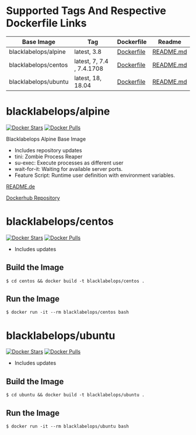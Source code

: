 # Supported Tags And Respective Dockerfile Links

| Base Image   | Tag          | Dockerfile | Readme |
|--------------|--------------|------------|--------|
| blacklabelops/alpine | latest, 3.8 | [Dockerfile](alpine/Dockerfile) | [README.md](alpine/README.md) |
| blacklabelops/centos | latest, 7, 7.4 , 7.4.1708 | [Dockerfile](centos/Dockerfile) | [README.md](README.md) |
| blacklabelops/ubuntu | latest, 18, 18.04 | [Dockerfile](ubuntu/Dockerfile) | [README.md](README.md) |

# blacklabelops/alpine

[![Docker Stars](https://img.shields.io/docker/stars/blacklabelops/alpine.svg)](https://hub.docker.com/r/blacklabelops/alpine/) [![Docker Pulls](https://img.shields.io/docker/pulls/blacklabelops/alpine.svg)](https://hub.docker.com/r/blacklabelops/alpine/)

Blacklabelops Alpine Base Image

* Includes repository updates
* tini: Zombie Process Reaper
* su-exec: Execute processes as different user
* wait-for-it: Waiting for available server ports.
* Feature Script: Runtime user definition with environment variables.

[README.de](alpine/README.md)

[Dockerhub Repository](https://hub.docker.com/r/blacklabelops/alpine/)

# blacklabelops/centos

[![Docker Stars](https://img.shields.io/docker/stars/blacklabelops/centos.svg)](https://hub.docker.com/r/blacklabelops/centos/) [![Docker Pulls](https://img.shields.io/docker/pulls/blacklabelops/centos.svg)](https://hub.docker.com/r/blacklabelops/centos/)

* Includes updates

## Build the Image

~~~~
$ cd centos && docker build -t blacklabelops/centos .
~~~~

## Run the Image

~~~~
$ docker run -it --rm blacklabelops/centos bash
~~~~

# blacklabelops/ubuntu

[![Docker Stars](https://img.shields.io/docker/stars/blacklabelops/ubuntu.svg)](https://hub.docker.com/r/blacklabelops/ubuntu/) [![Docker Pulls](https://img.shields.io/docker/pulls/blacklabelops/ubuntu.svg)](https://hub.docker.com/r/blacklabelops/ubuntu/)

* Includes updates

## Build the Image

~~~~
$ cd ubuntu && docker build -t blacklabelops/ubuntu .
~~~~

## Run the Image

~~~~
$ docker run -it --rm blacklabelops/ubuntu bash
~~~~
